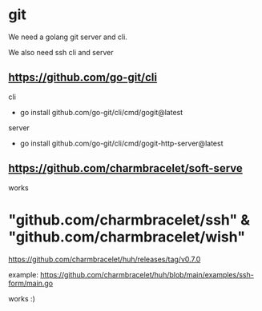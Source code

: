 # git

We need a golang git server and cli.

We also need ssh cli and server


## https://github.com/go-git/cli  

cli

- go install github.com/go-git/cli/cmd/gogit@latest

server

- go install github.com/go-git/cli/cmd/gogit-http-server@latest

## https://github.com/charmbracelet/soft-serve

works

# "github.com/charmbracelet/ssh" & "github.com/charmbracelet/wish"

https://github.com/charmbracelet/huh/releases/tag/v0.7.0

example: https://github.com/charmbracelet/huh/blob/main/examples/ssh-form/main.go

works :)
